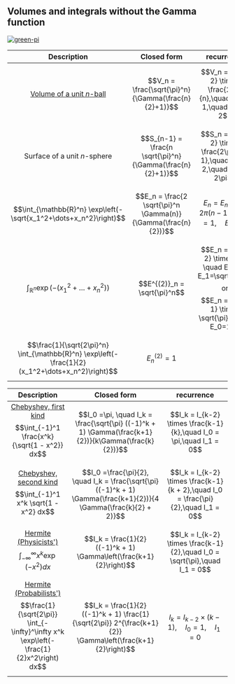 ## Volumes and integrals without the Gamma function

[![green-pi](https://img.shields.io/badge/Rendered%20with-Green%20Pi-00d571?style=flat-square)](https://github.com/nschloe/green-pi?activate&inlineMath=$)

  Description | Closed form   | recurrence
|:-----------:|:-------------:|:-----------:|
[Volume of a unit $n$-ball](https://en.wikipedia.org/wiki/Volume_of_an_n-ball) | $$V_n = \frac{\sqrt{\pi}^n}{\Gamma(\frac{n}{2}+1)}$$ | $$V_n = V_{n-2} \times \frac{2\pi}{n},\quad V_0 = 1,\quad V_1 = 2$$
Surface of a unit $n$-sphere | $$S_{n-1} = \frac{n \sqrt{\pi}^n}{\Gamma(\frac{n}{2}+1)}$$ | $$S_n = S_{n-2} \times \frac{2\pi}{n - 1},\quad S_0 = 2,\quad S_1 = 2\pi$$
$$\int_{\mathbb{R}^n} \exp\left(-\sqrt{x_1^2+\dots+x_n^2}\right)$$ | $$E_n = \frac{2 \sqrt{\pi}^n \Gamma(n)}{\Gamma(\frac{n}{2})}$$ | $$E_n = E_{n-2} \times 2\pi(n-1), \quad E_0=1, \quad E_1=2$$
$$\int_{\mathbb{R}^n} \exp\left(-(x_1^2+\dots+x_n^2)\right)$$ | $$E^{(2)}_n = \sqrt{\pi}^n$$ | $$E_n = E_{n-2} \times \pi, \quad E_0=1, E_1=\sqrt{\pi}$$ or $$E_n = E_{n-1} \times \sqrt{\pi}, \quad E_0=1$$
$$\frac{1}{\sqrt{2\pi}^n} \int_{\mathbb{R}^n} \exp\left(-\frac{1}{2}(x_1^2+\dots+x_n^2)\right)$$ | $$E^{(2)}_n = 1$$ |


  Description | Closed form   | recurrence
|:-----------:|:-------------:|:-----------:|
[Chebyshev, first kind](https://en.wikipedia.org/wiki/Chebyshev_polynomials) $$\int_{-1}^1 \frac{x^k}{\sqrt{1 - x^2}} dx$$ | $$I_0 =\pi, \quad I_k = \frac{\sqrt{\pi} ((-1)^k + 1)  \Gamma(\frac{k+1}{2})}{k\Gamma(\frac{k}{2})}$$ | $$I_k = I_{k-2} \times \frac{k-1}{k},\quad I_0 = \pi,\quad I_1 = 0$$
[Chebyshev, second kind](https://en.wikipedia.org/wiki/Chebyshev_polynomials) $$\int_{-1}^1 x^k \sqrt{1 - x^2} dx$$ | $$I_0 =\frac{\pi}{2}, \quad I_k = \frac{\sqrt{\pi} ((-1)^k + 1)  \Gamma(\frac{k+1}{2})}{4 \Gamma(\frac{k}{2} + 2)}$$ | $$I_k = I_{k-2} \times \frac{k-1}{k + 2},\quad I_0 = \frac{\pi}{2},\quad I_1 = 0$$
[Hermite (Physicists')](https://en.wikipedia.org/wiki/Hermite_polynomials) $$\int_{-\infty}^\infty x^k \exp(-x^2) dx$$ | $$I_k = \frac{1}{2} ((-1)^k + 1) \Gamma\left(\frac{k+1}{2}\right)$$ | $$I_k = I_{k-2} \times \frac{k-1}{2},\quad I_0 = \sqrt{\pi},\quad I_1 = 0$$
[Hermite (Probabilists')](https://en.wikipedia.org/wiki/Hermite_polynomials) $$\frac{1}{\sqrt{2\pi}} \int_{-\infty}^\infty x^k \exp\left(-\frac{1}{2}x^2\right) dx$$ | $$I_k = \frac{1}{2} ((-1)^k + 1) \frac{1}{\sqrt{2\pi}} 2^{\frac{k+1}{2}} \Gamma\left(\frac{k+1}{2}\right)$$ | $$I_k = I_{k-2} \times (k-1),\quad I_0 = 1,\quad I_1 = 0$$
